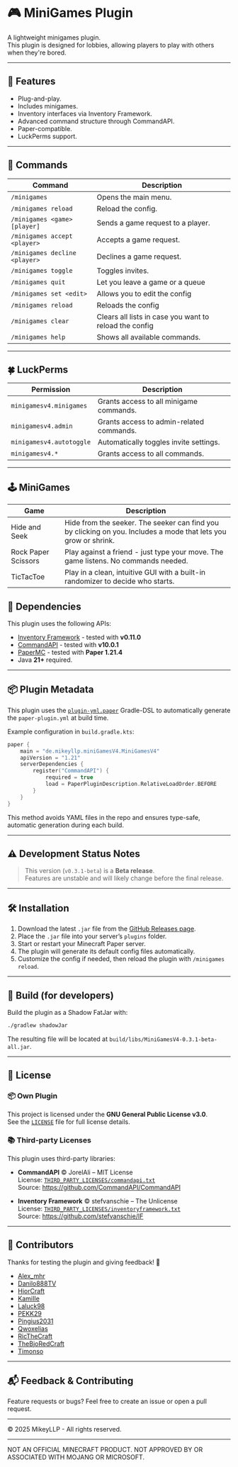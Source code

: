 # 🎮 MiniGames Plugin

A lightweight minigames plugin.  
This plugin is designed for lobbies, allowing players to play with others when they're bored.



---

## 🚀 Features

- Plug-and-play.
- Includes minigames.
- Inventory interfaces via Inventory Framework.
- Advanced command structure through CommandAPI.
- Paper-compatible.
- LuckPerms support.

---

## 📜 Commands

| Command                       | Description                                            |
|-------------------------------|--------------------------------------------------------|
| `/minigames`                  | Opens the main menu.                                   |
| `/minigames reload`           | Reload the config.                                     |
| `/minigames <game> [player]`  | Sends a game request to a player.                      |
| `/minigames accept <player>`  | Accepts a game request.                                |
| `/minigames decline <player>` | Declines a game request.                               |
| `/minigames toggle`           | Toggles invites.                                       |
| `/minigames quit`             | Let you leave a game or a queue                        |
| `/minigames set <edit>`       | Allows you to edit the config                          |
| `/minigames reload`           | Reloads the config                                     |
| `/minigames clear`            | Clears all lists in case you want to reload the config |
| `/minigames help`             | Shows all available commands.                          |

---

## 🍀 LuckPerms

| Permission               | Description                              |
|--------------------------|------------------------------------------|
| `minigamesv4.minigames`  | Grants access to all minigame commands.  |
| `minigamesv4.admin`      | Grants access to admin-related commands. |
| `minigamesv4.autotoggle` | Automatically toggles invite settings.   |
| `minigamesv4.*`          | Grants access to all commands.           |

---

## 🕹️ MiniGames

| Game                | Description                                                                                                     |
|---------------------|-----------------------------------------------------------------------------------------------------------------|
| Hide and Seek       | Hide from the seeker. The seeker can find you by clicking on you. Includes a mode that lets you grow or shrink. |
| Rock Paper Scissors | Play against a friend - just type your move. The game listens. No commands needed.                              |
| TicTacToe           | Play in a clean, intuitive GUI with a built-in randomizer to decide who starts.                                 |

## 🧩 Dependencies

This plugin uses the following APIs:

- [Inventory Framework](https://github.com/stefvanschie/IF) - tested with **v0.11.0**
- [CommandAPI](https://github.com/CommandAPI/CommandAPI) - tested with **v10.0.1**
- [PaperMC](https://papermc.io/) - tested with **Paper 1.21.4**
- Java **21+** required.

---

## 📦 Plugin Metadata

This plugin uses the [`plugin-yml.paper`](https://docs.eldoria.de/pluginyml/paper/) Gradle-DSL to automatically generate
the `paper-plugin.yml` at build time.

Example configuration in `build.gradle.kts`:

```kotlin
paper {
    main = "de.mikeyllp.miniGamesV4.MiniGamesV4"
    apiVersion = "1.21"
    serverDependencies {
        register("CommandAPI") {
            required = true
            load = PaperPluginDescription.RelativeLoadOrder.BEFORE
        }
    }
}
```

This method avoids YAML files in the repo and ensures type-safe, automatic generation during each build.

---

## ⚠️ Development Status Notes

> This version (`v0.3.1-beta`) is a **Beta release**.  
> Features are unstable and will likely change before the final release.

---

## 🛠️ Installation

1. Download the latest `.jar` file from
   the [GitHub Releases page](https://github.com/MikeyLLP/MiniGamesV4/releases/tag/v0.3.0-beta).
2. Place the `.jar` file into your server’s `plugins` folder.
3. Start or restart your Minecraft Paper server.
4. The plugin will generate its default config files automatically.
5. Customize the config if needed, then reload the plugin with `/minigames reload`.

---

## 🧰 Build (for developers)

Build the plugin as a Shadow FatJar with:

```bash
./gradlew shadowJar
```

The resulting file will be located at `build/libs/MiniGamesV4-0.3.1-beta-all.jar`.

---

## 🪪 License

### 📦 Own Plugin

This project is licensed under the **GNU General Public License v3.0**.  
See the [`LICENSE`](LICENSE) file for full license details.

### 📚 Third-party Licenses

This plugin uses third-party libraries:

- **CommandAPI** © JorelAli – MIT License  
  License: [`THIRD_PARTY_LICENSES/commandapi.txt`](./THIRD_PARTY_LICENSES/commandapi.txt)  
  Source: https://github.com/CommandAPI/CommandAPI

- **Inventory Framework** © stefvanschie – The Unlicense  
  License: [`THIRD_PARTY_LICENSES/inventoryframework.txt`](./THIRD_PARTY_LICENSES/inventoryframework.txt)  
  Source: https://github.com/stefvanschie/IF

---

## 🤝 Contributors

Thanks for testing the plugin and giving feedback! 🙌

- [Alex_mhr](https://github.com/Alex1010222)
- [Danilo888TV](https://github.com/Danilo888TV)
- [HiorCraft](https://github.com/HiorCraft)
- [KamiIIe]()
- [Laluck98]()
- [PEKK29]()
- [Pingius2031]()
- [Qwoxelias]()
- [RicTheCraft]()
- [TheBjoRedCraft](https://github.com/TheBjoRedCraft)
- [Timonso](https://github.com/Timonso-1)

---

## 📬 Feedback & Contributing

Feature requests or bugs? Feel free to create an issue or open a pull request.

---

© 2025 MikeyLLP - All rights reserved.

---

NOT AN OFFICIAL MINECRAFT PRODUCT. NOT APPROVED BY OR ASSOCIATED WITH MOJANG OR MICROSOFT.
